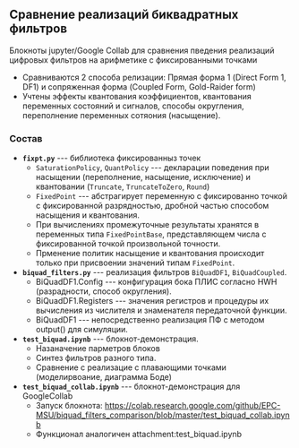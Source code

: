 ## Сравнение реализаций биквадратных фильтров

Блокноты jupyter/Google Collab для сравнения пведения реализаций цифровых фильтров на арифметике с фиксированными точками
* Сравниваются 2 способа релизации: Прямая форма 1 (Direct Form 1, DF1) и сопряженная форма (Coupled Form, Gold-Raider form)
* Учтены эффекты квантования коэффициентов, квантования переменных состояний и сигналов, способы округления, переполнение переменных сотяония (насыщение). 

### Состав

* **`fixpt.py`** --- библиотека фиксированныз точек
  * `SaturationPolicy`, `QuantPolicy` --- декларации поведения при насыщении (переполнение, насыщение, исключение) и квантовании (`Truncate`, `TruncateToZero`, `Round`)
  * `FixedPoint` --- абстрагирует переменную с фиксированно точкой с фиксированной разрядностью, дробной частью способом насыщения и квантования.
  * При вычислениях промежуточные результаты хранятся в переменных типа `FixedPointBase`, представляющем числа с фиксированной точкой произвольной точности.
  * Прменение политик насыщение и квантования происходит только при присвоении значений типам `FixedPoint`.
* **`biquad_filters.py`** ---  реализация фильтров `BiQuadDF1`, `BiQuadCoupled`.
  * BiQuadDF1.Config --- конфигурация бока ПЛИС согласно HWH (разрадности, способ округления).
  * BiQuadDF1.Registers --- значения регистров и процедуры их вычисления из числителя и знаменателя передаточной функции.
  * BiQuadDF1 --- непосредственно реализация ПФ с методом output() для симуляции.
* **`test_biquad.ipynb`** --- блокнот-демонстрация.
   * Назаначение парметров блоков
   * Синтез фильтров разного типа.
   * Сравнение с реализацие с плавающими точками (моделирвоание, диаграмма Боде)
* **`test_biquad_collab.ipynb`** --- блокнот-демонстрация для GoogleCollab
   * Запуск блокнота: https://colab.research.google.com/github/EPC-MSU/biquad_filters_comparison/blob/master/test_biquad_collab.ipynb
   * Функционал аналогичен attachment:test_biquad.ipynb 
